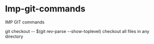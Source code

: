 # Imp-git-commands
IMP GIT commands


git checkout -- $(git rev-parse --show-toplevel)    checkout all files in any directory 
